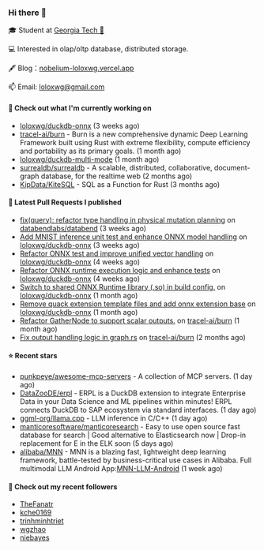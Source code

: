 ### Hi there 👋


 
🎓 Student at [Georgia Tech 🐝](https://www.gatech.edu/)

💻 Interested in olap/oltp database, distributed storage.

🖋 Blog：[nobelium-loloxwg.vercel.app](https://nobelium-loloxwg.vercel.app/)



📫 Email: [loloxwg@gmail.com](mailto:loloxwg@gmail.com)



#### 👷 Check out what I'm currently working on

- [loloxwg/duckdb-onnx](https://github.com/loloxwg/duckdb-onnx) (3 weeks ago)
- [tracel-ai/burn](https://github.com/tracel-ai/burn) - Burn is a new comprehensive dynamic Deep Learning Framework built using Rust with extreme flexibility, compute efficiency and portability as its primary goals. (1 month ago)
- [loloxwg/duckdb-multi-mode](https://github.com/loloxwg/duckdb-multi-mode) (1 month ago)
- [surrealdb/surrealdb](https://github.com/surrealdb/surrealdb) - A scalable, distributed, collaborative, document-graph database, for the realtime web (2 months ago)
- [KipData/KiteSQL](https://github.com/KipData/KiteSQL) - SQL as a Function for Rust (3 months ago)

#### 🔨 Latest Pull Requests I published

- [fix(query): refactor type handling in physical mutation planning](https://github.com/databendlabs/databend/pull/17586) on [databendlabs/databend](https://github.com/databendlabs/databend) (3 weeks ago)
- [Add MNIST inference unit test and enhance ONNX model handling](https://github.com/loloxwg/duckdb-onnx/pull/5) on [loloxwg/duckdb-onnx](https://github.com/loloxwg/duckdb-onnx) (3 weeks ago)
- [Refactor ONNX test and improve unified vector handling](https://github.com/loloxwg/duckdb-onnx/pull/4) on [loloxwg/duckdb-onnx](https://github.com/loloxwg/duckdb-onnx) (4 weeks ago)
- [Refactor ONNX runtime execution logic and enhance tests](https://github.com/loloxwg/duckdb-onnx/pull/3) on [loloxwg/duckdb-onnx](https://github.com/loloxwg/duckdb-onnx) (4 weeks ago)
- [Switch to shared ONNX Runtime library (.so) in build config.](https://github.com/loloxwg/duckdb-onnx/pull/2) on [loloxwg/duckdb-onnx](https://github.com/loloxwg/duckdb-onnx) (1 month ago)
- [Remove quack extension template files and add onnx extension base](https://github.com/loloxwg/duckdb-onnx/pull/1) on [loloxwg/duckdb-onnx](https://github.com/loloxwg/duckdb-onnx) (1 month ago)
- [Refactor GatherNode to support scalar outputs.](https://github.com/tracel-ai/burn/pull/2828) on [tracel-ai/burn](https://github.com/tracel-ai/burn) (1 month ago)
- [Fix output handling logic in graph.rs](https://github.com/tracel-ai/burn/pull/2688) on [tracel-ai/burn](https://github.com/tracel-ai/burn) (2 months ago)

#### ⭐ Recent stars

- [punkpeye/awesome-mcp-servers](https://github.com/punkpeye/awesome-mcp-servers) - A collection of MCP servers. (1 day ago)
- [DataZooDE/erpl](https://github.com/DataZooDE/erpl) - ERPL is a DuckDB extension to integrate Enterprise Data in your Data Science and ML pipelines within minutes! ERPL connects DuckDB to SAP ecosystem via standard interfaces. (1 day ago)
- [ggml-org/llama.cpp](https://github.com/ggml-org/llama.cpp) - LLM inference in C/C&#43;&#43; (1 day ago)
- [manticoresoftware/manticoresearch](https://github.com/manticoresoftware/manticoresearch) - Easy to use open source fast database for search | Good alternative to Elasticsearch now | Drop-in replacement for E in the ELK soon (5 days ago)
- [alibaba/MNN](https://github.com/alibaba/MNN) - MNN is a blazing fast, lightweight deep learning framework, battle-tested by business-critical use cases in Alibaba. Full multimodal LLM Android App:[MNN-LLM-Android](./apps/Android/MnnLlmChat/README.md) (1 week ago)

#### 👯 Check out my recent followers

- [TheFanatr](https://github.com/TheFanatr)
- [kche0169](https://github.com/kche0169)
- [trinhminhtriet](https://github.com/trinhminhtriet)
- [wgzhao](https://github.com/wgzhao)
- [niebayes](https://github.com/niebayes)

